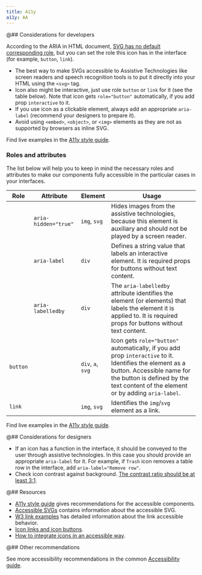 ```yaml
---
title: A11y
a11y: AA
---
```


@## Considerations for developers

According to the ARIA in HTML document, [SVG has no default corresponding role](https://www.w3.org/TR/html-aria/#svg), but you can set the role this icon has in the interface (for example, `button`, `link`).

- The best way to make SVGs accessible to Assistive Technologies like screen readers and speech recognition tools is to put it directly into your HTML using the `<svg>` tag.
- Icon also might be interactive, just use role `button` or `link` for it (see the table below). Note that icon gets `role="button"` automatically, if you add prop `interactive` to it.
- If you use icon as a clickable element, always add an appropriate `aria-label` (recommend your designers to prepare it).
- Avoid using `<embed>`, `<object>`, or `<img>` elements as they are not as supported by browsers as inline SVG.

Find live examples in the [A11y style guide](https://a11y-style-guide.com/style-guide/section-media.html#kssref-media-svgs).

### Roles and attributes

The list below will help you to keep in mind the necessary roles and attributes to make our components fully accessible in the particular cases in your interfaces.

| Role     | Attribute         | Element           | Usage                                                                                                                                                                                                                     |
| -------- | ----------------- | ----------------- | ------------------------------------------------------------------------------------------------------------------------------------------------------------------------------------------------------------------------- |
|          | `aria-hidden="true"` | `img`, `svg`      | Hides images from the assistive technologies, because this element is auxiliary and should not be played by a screen reader.                                                                                              |
|          | `aria-label`      | `div`             | Defines a string value that labels an interactive element. It is required props for buttons without text content.                                                                                                         |
|          | `aria-labelledby` | `div`             | The `aria-labelledby` attribute identifies the element (or elements) that labels the element it is applied to. It is required props for buttons without text content.                                                     |
| `button` |                   | `div`, `a`, `svg` | Icon gets `role="button"` automatically, if you add prop `interactive` to it. Identifies the element as a button. Accessible name for the button is defined by the text content of the element or by adding `aria-label`. |
| `link`   |                   | `img`, `svg`      | Identifies the `img`/`svg` element as a link.                                                                                                                                                                             |

Find live examples in the [A11y style guide](https://a11y-style-guide.com/style-guide/section-media.html#kssref-media-svgs).

@## Considerations for designers

- If an icon has a function in the interface, it should be conveyed to the user through assistive technologies. In this case you should provide an appropriate `aria-label` for it. For example, if `Trash` icon removes a table row in the interface, add `aria-label="Remove row"`.
- Check icon contrast against background. [The contrast ratio should be at least 3:1](https://www.w3.org/WAI/WCAG21/Techniques/general/G207).

@## Resources

- [A11y style guide](https://a11y-style-guide.com/style-guide/section-media.html) gives recommendations for the accessible components.
- [Accessible SVGs](https://css-tricks.com/accessible-svgs/) contains information about the accessible SVG.
- [W3 link examples](https://www.w3.org/WAI/ARIA/apg/example-index/link/link.html) has detailed information about the link accessible behavior.
- [Icon links and icon buttons](https://a11y-101.com/development/icons-and-links).
- [How to integrate icons in an accessible way](https://stevenmouret.github.io/web-accessibility-guidelines/techniques/accessible-icons.html).

@## Other recommendations

See more accessibility recommendations in the common [Accessibility guide](/core-principles/a11y/).
